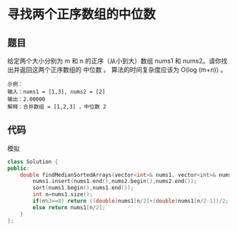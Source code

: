 # 寻找两个正序数组的中位数
## 题目
给定两个大小分别为 m 和 n 的正序（从小到大）数组 nums1 和 nums2。请你找出并返回这两个正序数组的 中位数 。
算法的时间复杂度应该为 O(log (m+n)) 。

```
示例：
输入：nums1 = [1,3], nums2 = [2]
输出：2.00000
解释：合并数组 = [1,2,3] ，中位数 2
```
## 代码
模拟
```cpp
class Solution {
public:
    double findMedianSortedArrays(vector<int>& nums1, vector<int>& nums2) {
        nums1.insert(nums1.end(),nums2.begin(),nums2.end());
        sort(nums1.begin(),nums1.end());
        int n=nums1.size();
        if(n%2==0) return ((double)nums1[n/2]+(double)nums1[n/2-1])/2;
        else return nums1[n/2];
    }
};
```
